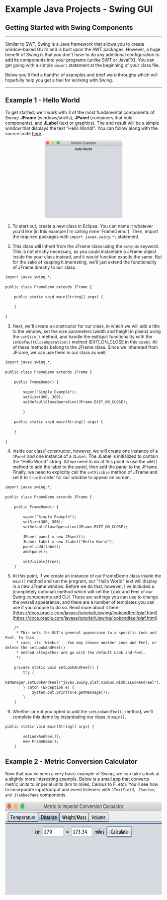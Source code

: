 # Example Java Projects - Swing GUI

## Getting Started with Swing Components

---

Similar to SWT, Swing is a Java framework that allows you to create window-based GUI's and is built upon the AWT packages.  However, a huge benefit of Swing is that you don't have to do any additional configuration to add its components into your programs (unlike SWT or JavaFX). You can get going with a simple `import` statement at the beginning of your class file.  

Below you'll find a handful of examples and brief walk-throughs which will hopefully help you get a feel for working with Swing.  

---

## Example 1 - Hello World

To get started, we'll work with 3 of the most fundamental components of Swing: **JFrame** (windows/shells), **JPanel** (containers that hold components), and **JLabel** (text or graphics).  The end result will be a simple window that displays the text "Hello World!".  You can follow along with the source code [here](https://github.com/robbgatica/comp170-swing/blob/master/src/swing/comp170/FrameDemo.java).  

<p align="center">
<img src="images/frame.png" alt="frame-demo" width="250" height="250" />
  </p>

1.  To start out, create a new class in Eclipse. You can name it whatever you'd like (in this example I'm calling mine 'FrameDemo').  Then, import the required packages with `import javax.swing.*;` statement.   

2.  This class will inherit from the JFrame class using the `extends` keyword.  This is not strictly necessary, as you could instantiate a JFrame object inside the your class instead, and it would function exactly the same.  But for the sake of keeping it interesting, we'll just extend the functionality of JFrame directly to our class.

```
import javax.swing.*;

public class FrameDemo extends JFrame {

	public static void main(String[] args) {

	}

}
```

3.  Next, we'll create a constructor for our class, in which we will add a title to the window, set the size parameters (width and height in pixels) using  the `setSize()` method, and handle the exit/quit functionality with the `setDefaultCloseOperation()` method (EXIT_ON_CLOSE in this case).  All of these methods belong to the JFrame class.  Since we inhereted from JFrame, we can use them in our class as well.

```
import javax.swing.*;

public class FrameDemo extends JFrame {

	public FrameDemo() {
		
		super("Simple Example");
		setSize(300, 300);
		setDefaultCloseOperation(JFrame.EXIT_ON_CLOSE);
		
		}

	public static void main(String[] args) {

	}

}
```

4.  Inside our class' constructor, however, we will create one instance of a `JPanel` and one instance of a `JLabel`.  The JLabel is initialized to contain the "Hello World" string. All we need to do at this point is use the `add()` method to add the label to the panel, then add the panel to the JFrame.  Finally, we need to explicitly call the `setVisible` method of JFrame and set it to `true` in order for our window to appear on screen.

```
import javax.swing.*;

public class FrameDemo extends JFrame {

	public FrameDemo() {
		
		super("Simple Example");
		setSize(300, 300);
		setDefaultCloseOperation(JFrame.EXIT_ON_CLOSE);
		
		JPanel panel = new JPanel();
		JLabel label = new JLabel("Hello World");
		panel.add(label);
		add(panel);
		
		setVisible(true);
	}
```

5. At this point, if we create an instance of our FrameDemo class inside the `main()` method and run the program, our "Hello World" text will display in a new JFrame window.  Before we do that, however, I've included a (completely optional) method which will set the Look and Feel of our Swing components and GUI.  These are settings you can use to change the overall appearance, and there are a number of templates you can use if you choose to do so.  Read more about it here: [https://docs.oracle.com/javase/tutorial/uiswing/lookandfeel/plaf.html](https://docs.oracle.com/javase/tutorial/uiswing/lookandfeel/plaf.html)

```
	/*
	 * This sets the GUI's general appearance to a specific Look and Feel. In this
	 * case, its 'Nimbus'.  You may choose another Look and Feel, or delete the setLookAndFeel() 
	 * method altogether and go with the default Look and Feel.  
	 */

	private static void setLookAndFeel() {
		try {
			UIManager.setLookAndFeel("javax.swing.plaf.nimbus.NimbusLookAndFeel");
		} catch (Exception e) {
			System.out.println(e.getMessage());
		}
	}

```

6.  Whether or not you opted to add the `setLookAndFeel()` method, we'll complete this demo by instantiating our class in `main()`.

```
public static void main(String[] args) {

		setLookAndFeel();
		new FrameDemo();
	}
```

## Example 2 - Metric Conversion Calculator

Now that you've seen a very basic example of Swing, we can take a look at a slightly more interesting example.  Below is a small app that converts metric units to imperial units (km to miles, Celsius to F, etc).  You'll see how to incorporate input/output and event listeners with `JTextField, JButton, and JTabbedPane` components.  


<p align="center">
<img src="images/calc1.png" alt="frame-demo" width="600" height="300" />
  </p>
